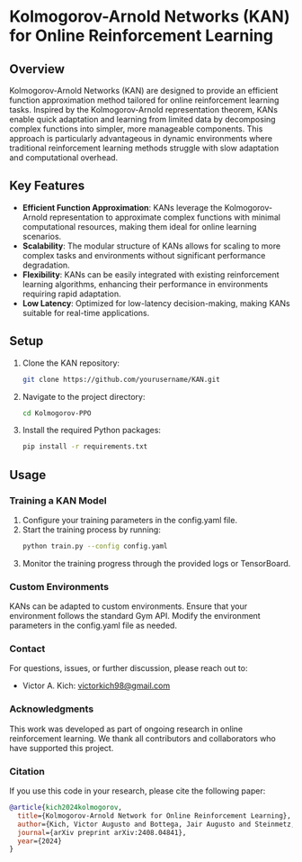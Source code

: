 # Kolmogorov-Arnold Networks (KAN) for Online Reinforcement Learning

## Overview
Kolmogorov-Arnold Networks (KAN) are designed to provide an efficient function approximation method tailored for online reinforcement learning tasks. Inspired by the Kolmogorov-Arnold representation theorem, KANs enable quick adaptation and learning from limited data by decomposing complex functions into simpler, more manageable components. This approach is particularly advantageous in dynamic environments where traditional reinforcement learning methods struggle with slow adaptation and computational overhead.

## Key Features
- **Efficient Function Approximation**: KANs leverage the Kolmogorov-Arnold representation to approximate complex functions with minimal computational resources, making them ideal for online learning scenarios.
- **Scalability**: The modular structure of KANs allows for scaling to more complex tasks and environments without significant performance degradation.
- **Flexibility**: KANs can be easily integrated with existing reinforcement learning algorithms, enhancing their performance in environments requiring rapid adaptation.
- **Low Latency**: Optimized for low-latency decision-making, making KANs suitable for real-time applications.

## Setup
1. Clone the KAN repository:
   ```bash
   git clone https://github.com/yourusername/KAN.git
   ```

2. Navigate to the project directory:
   ```bash
   cd Kolmogorov-PPO
   ```

2. Install the required Python packages:
   ```bash
   pip install -r requirements.txt
   ```
   
## Usage

### Training a KAN Model

1. Configure your training parameters in the config.yaml file.
2. Start the training process by running:
   ```bash
   python train.py --config config.yaml
   ```
3. Monitor the training progress through the provided logs or TensorBoard.

### Custom Environments
KANs can be adapted to custom environments. Ensure that your environment follows the standard Gym API. Modify the environment parameters in the config.yaml file as needed.

### Contact
For questions, issues, or further discussion, please reach out to:

- Victor A. Kich: victorkich98@gmail.com

### Acknowledgments

This work was developed as part of ongoing research in online reinforcement learning. We thank all contributors and collaborators who have supported this project.

### Citation
If you use this code in your research, please cite the following paper:

```bibtex
@article{kich2024kolmogorov,
  title={Kolmogorov-Arnold Network for Online Reinforcement Learning},
  author={Kich, Victor Augusto and Bottega, Jair Augusto and Steinmetz, Raul and Grando, Ricardo Bedin and Yorozu, Ayano and Ohya, Akihisa},
  journal={arXiv preprint arXiv:2408.04841},
  year={2024}
}
```
